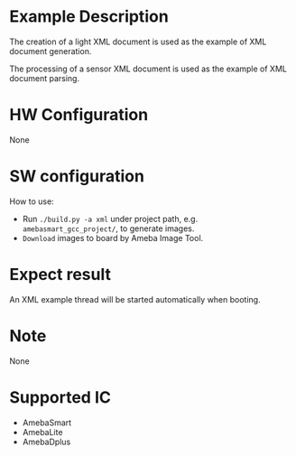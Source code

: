 # Example Description

The creation of a light XML document is used as the example of XML document generation.

The processing of a sensor XML document is used as the example of XML document parsing.

# HW Configuration

None

# SW configuration

How to use:
   - Run `./build.py -a xml` under project path, e.g. `amebasmart_gcc_project/`, to generate images.
   - `Download` images to board by Ameba Image Tool.

# Expect result

An XML example thread will be started automatically when booting.

# Note

None

# Supported IC

- AmebaSmart
- AmebaLite
- AmebaDplus
